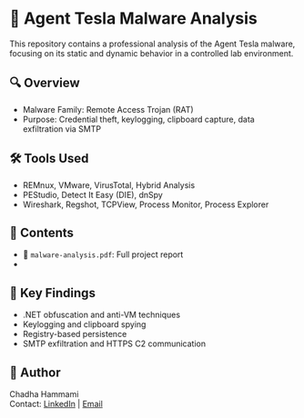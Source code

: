# 🧪 Agent Tesla Malware Analysis

This repository contains a professional analysis of the Agent Tesla malware, focusing on its static and dynamic behavior in a controlled lab environment.

## 🔍 Overview
- Malware Family: Remote Access Trojan (RAT)
- Purpose: Credential theft, keylogging, clipboard capture, data exfiltration via SMTP

## 🛠️ Tools Used
- REMnux, VMware, VirusTotal, Hybrid Analysis
- PEStudio, Detect It Easy (DIE), dnSpy
- Wireshark, Regshot, TCPView, Process Monitor, Process Explorer

## 📂 Contents
- 📄 `malware-analysis.pdf`: Full project report
- 
## 🧠 Key Findings
- .NET obfuscation and anti-VM techniques
- Keylogging and clipboard spying
- Registry-based persistence
- SMTP exfiltration and HTTPS C2 communication

## 📌 Author
Chadha Hammami  
Contact: [LinkedIn](https://www.linkedin.com/in/chadha-hammami-7b3112243/) | [Email](chadhahammami2001@gmail.com)

